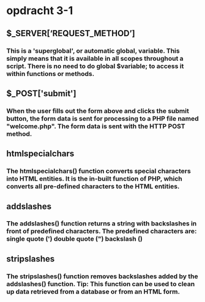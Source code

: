 # opdracht 3-1

## $_SERVER[‘REQUEST_METHOD’]
### This is a 'superglobal', or automatic global, variable. This simply means that it is available in all scopes throughout a script. There is no need to do global $variable; to access it within functions or methods.

## $_POST['submit']
### When the user fills out the form above and clicks the submit button, the form data is sent for processing to a PHP file named "welcome.php". The form data is sent with the HTTP POST method.

## htmlspecialchars
### The htmlspecialchars() function converts special characters into HTML entities. It is the in-built function of PHP, which converts all pre-defined characters to the HTML entities.

## addslashes
### The addslashes() function returns a string with backslashes in front of predefined characters. The predefined characters are: single quote (') double quote (") backslash (\)

## stripslashes
### The stripslashes() function removes backslashes added by the addslashes() function. Tip: This function can be used to clean up data retrieved from a database or from an HTML form.

